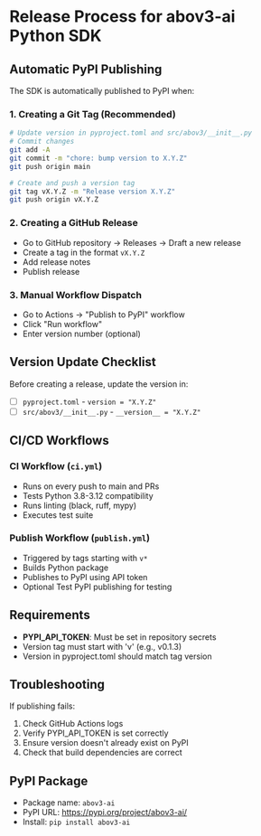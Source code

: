 # Release Process for abov3-ai Python SDK

## Automatic PyPI Publishing

The SDK is automatically published to PyPI when:

### 1. Creating a Git Tag (Recommended)
```bash
# Update version in pyproject.toml and src/abov3/__init__.py
# Commit changes
git add -A
git commit -m "chore: bump version to X.Y.Z"
git push origin main

# Create and push a version tag
git tag vX.Y.Z -m "Release version X.Y.Z"
git push origin vX.Y.Z
```

### 2. Creating a GitHub Release
- Go to GitHub repository → Releases → Draft a new release
- Create a tag in the format `vX.Y.Z`
- Add release notes
- Publish release

### 3. Manual Workflow Dispatch
- Go to Actions → "Publish to PyPI" workflow
- Click "Run workflow"
- Enter version number (optional)

## Version Update Checklist

Before creating a release, update the version in:
- [ ] `pyproject.toml` - `version = "X.Y.Z"`
- [ ] `src/abov3/__init__.py` - `__version__ = "X.Y.Z"`

## CI/CD Workflows

### CI Workflow (`ci.yml`)
- Runs on every push to main and PRs
- Tests Python 3.8-3.12 compatibility
- Runs linting (black, ruff, mypy)
- Executes test suite

### Publish Workflow (`publish.yml`)
- Triggered by tags starting with `v*`
- Builds Python package
- Publishes to PyPI using API token
- Optional Test PyPI publishing for testing

## Requirements

- **PYPI_API_TOKEN**: Must be set in repository secrets
- Version tag must start with 'v' (e.g., v0.1.3)
- Version in pyproject.toml should match tag version

## Troubleshooting

If publishing fails:
1. Check GitHub Actions logs
2. Verify PYPI_API_TOKEN is set correctly
3. Ensure version doesn't already exist on PyPI
4. Check that build dependencies are correct

## PyPI Package

- Package name: `abov3-ai`
- PyPI URL: https://pypi.org/project/abov3-ai/
- Install: `pip install abov3-ai`